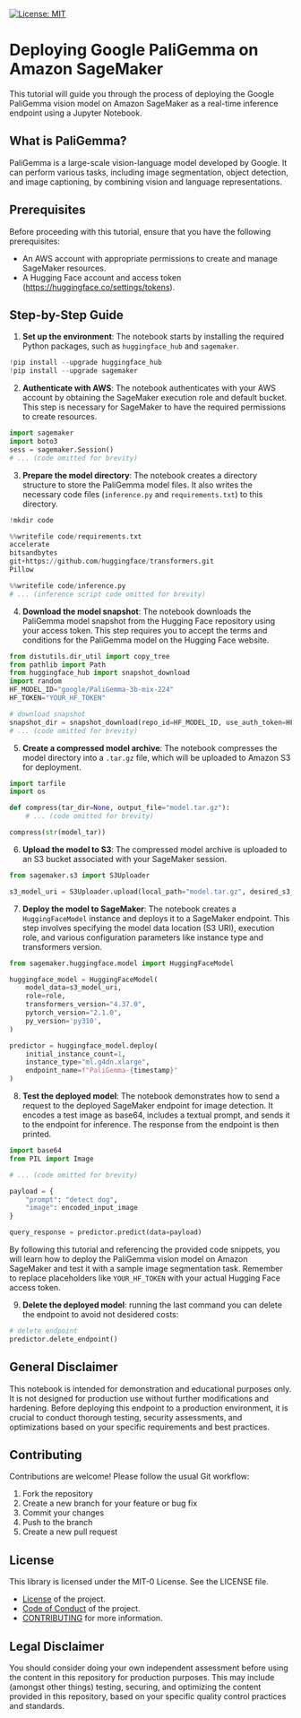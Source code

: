[![License: MIT](https://img.shields.io/badge/License-MIT-yellow.svg)](https://opensource.org/licenses/MIT)

# Deploying Google PaliGemma on Amazon SageMaker

This tutorial will guide you through the process of deploying the Google PaliGemma vision model on Amazon SageMaker as a real-time inference endpoint using a Jupyter Notebook.

## What is PaliGemma?

PaliGemma is a large-scale vision-language model developed by Google. It can perform various tasks, including image segmentation, object detection, and image captioning, by combining vision and language representations.

## Prerequisites

Before proceeding with this tutorial, ensure that you have the following prerequisites:

- An AWS account with appropriate permissions to create and manage SageMaker resources.
- A Hugging Face account and access token (https://huggingface.co/settings/tokens).

## Step-by-Step Guide

1. **Set up the environment**: The notebook starts by installing the required Python packages, such as `huggingface_hub` and `sagemaker`.

```python
!pip install --upgrade huggingface_hub
!pip install --upgrade sagemaker
```

2. **Authenticate with AWS**: The notebook authenticates with your AWS account by obtaining the SageMaker execution role and default bucket. This step is necessary for SageMaker to have the required permissions to create resources.

```python
import sagemaker
import boto3
sess = sagemaker.Session()
# ... (code omitted for brevity)
```

3. **Prepare the model directory**: The notebook creates a directory structure to store the PaliGemma model files. It also writes the necessary code files (`inference.py` and `requirements.txt`) to this directory.

```python
!mkdir code
```

```python
%%writefile code/requirements.txt
accelerate
bitsandbytes
git+https://github.com/huggingface/transformers.git
Pillow
```

```python
%%writefile code/inference.py
# ... (inference script code omitted for brevity)
```

4. **Download the model snapshot**: The notebook downloads the PaliGemma model snapshot from the Hugging Face repository using your access token. This step requires you to accept the terms and conditions for the PaliGemma model on the Hugging Face website.

```python
from distutils.dir_util import copy_tree
from pathlib import Path
from huggingface_hub import snapshot_download
import random
HF_MODEL_ID="google/PaliGemma-3b-mix-224"
HF_TOKEN="YOUR_HF_TOKEN"

# download snapshot
snapshot_dir = snapshot_download(repo_id=HF_MODEL_ID, use_auth_token=HF_TOKEN)
# ... (code omitted for brevity)
```

5. **Create a compressed model archive**: The notebook compresses the model directory into a `.tar.gz` file, which will be uploaded to Amazon S3 for deployment.

```python
import tarfile
import os

def compress(tar_dir=None, output_file="model.tar.gz"):
    # ... (code omitted for brevity)

compress(str(model_tar))
```

6. **Upload the model to S3**: The compressed model archive is uploaded to an S3 bucket associated with your SageMaker session.

```python
from sagemaker.s3 import S3Uploader

s3_model_uri = S3Uploader.upload(local_path="model.tar.gz", desired_s3_uri=f"s3://{sess.default_bucket()}/paligemma")
```

7. **Deploy the model to SageMaker**: The notebook creates a `HuggingFaceModel` instance and deploys it to a SageMaker endpoint. This step involves specifying the model data location (S3 URI), execution role, and various configuration parameters like instance type and transformers version.

```python
from sagemaker.huggingface.model import HuggingFaceModel

huggingface_model = HuggingFaceModel(
    model_data=s3_model_uri,
    role=role,
    transformers_version="4.37.0",
    pytorch_version="2.1.0",
    py_version='py310',
)

predictor = huggingface_model.deploy(
    initial_instance_count=1,
    instance_type="ml.g4dn.xlarge",
    endpoint_name=f"PaliGemma-{timestamp}"
)
```

8. **Test the deployed model**: The notebook demonstrates how to send a request to the deployed SageMaker endpoint for image detection. It encodes a test image as base64, includes a textual prompt, and sends it to the endpoint for inference. The response from the endpoint is then printed.

```python
import base64
from PIL import Image

# ... (code omitted for brevity)

payload = {
    "prompt": "detect dog",
    "image": encoded_input_image
}

query_response = predictor.predict(data=payload)
```

By following this tutorial and referencing the provided code snippets, you will learn how to deploy the PaliGemma vision model on Amazon SageMaker and test it with a sample image segmentation task. Remember to replace placeholders like `YOUR_HF_TOKEN` with your actual Hugging Face access token.

9. **Delete the deployed model**: running the last command you can delete the endpoint to avoid not desidered costs:

```python
# delete endpoint
predictor.delete_endpoint()
```


## General Disclaimer

This notebook is intended for demonstration and educational purposes only. It is not designed for production use without further modifications and hardening. Before deploying this endpoint to a production environment, it is crucial to conduct thorough testing, security assessments, and optimizations based on your specific requirements and best practices.

## Contributing

Contributions are welcome! Please follow the usual Git workflow:

1. Fork the repository
2. Create a new branch for your feature or bug fix
3. Commit your changes
4. Push to the branch
5. Create a new pull request

## License

This library is licensed under the MIT-0 License. See the LICENSE file.

- [License](LICENSE) of the project.
- [Code of Conduct](CODE_OF_CONDUCT.md) of the project.
- [CONTRIBUTING](CONTRIBUTING.md#security-issue-notifications) for more information.

## Legal Disclaimer

You should consider doing your own independent assessment before using the content in this repository for production purposes. This may include (amongst other things) testing, securing, and optimizing the content provided in this repository, based on your specific quality control practices and standards.
